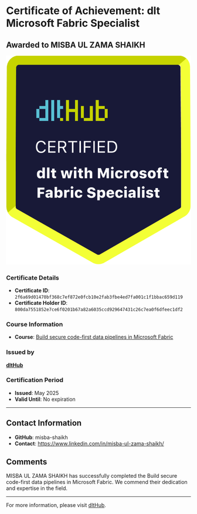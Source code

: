 
# Certificate of Achievement: dlt Microsoft Fabric Specialist

## Awarded to **MISBA UL ZAMA SHAIKH**

![Course Image](../badges/dlt_microsoft_fabric_specialist_badge.png)

### Certificate Details
- **Certificate ID**: `2f6a69d01470bf368c7ef872e0fcb10e2fab3fbe4ed7fa001c1f1bbac659d119`
- **Certificate Holder ID**: `800da7551852e7ce6f0201b67a82a6035ccd929647431c26c7ea0f6dfeec1df2`

### Course Information
- **Course**: [Build secure code-first data pipelines in Microsoft Fabric](https://www.youtube.com/live/wca8DnKucBM)

### Issued by
[**dltHub**](https://dlthub.com/) 

### Certification Period
- **Issued**: May 2025
- **Valid Until**: No expiration

---

## Contact Information
- **GitHub**: misba-shaikh
- **Contact**: https://www.linkedin.com/in/misba-ul-zama-shaikh/

## Comments
MISBA UL ZAMA SHAIKH has successfully completed the Build secure code-first data pipelines in Microsoft Fabric. We commend their dedication and expertise in the field.

---

For more information, please visit [dltHub](https://dlthub.com/).
    
